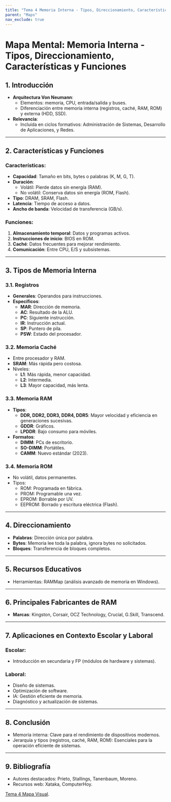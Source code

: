 ```yaml
---
title: "Tema 4 Memoria Interna - Tipos, Direccionamiento, Características y Funciones"
parent: "Maps"
nav_exclude: true
---
```



# Mapa Mental: Memoria Interna - Tipos, Direccionamiento, Características y Funciones

## 1. Introducción
- **Arquitectura Von Neumann**:
  - Elementos: memoria, CPU, entrada/salida y buses.
  - Diferenciación entre memoria interna (registros, caché, RAM, ROM) y externa (HDD, SSD).
- **Relevancia**:
  - Incluida en ciclos formativos: Administración de Sistemas, Desarrollo de Aplicaciones, y Redes.

---

## 2. Características y Funciones
### Características:
- **Capacidad**: Tamaño en bits, bytes o palabras (K, M, G, T).
- **Duración**:
  - Volátil: Pierde datos sin energía (RAM).
  - No volátil: Conserva datos sin energía (ROM, Flash).
- **Tipo**: DRAM, SRAM, Flash.
- **Latencia**: Tiempo de acceso a datos.
- **Ancho de banda**: Velocidad de transferencia (GB/s).

### Funciones:
1. **Almacenamiento temporal**: Datos y programas activos.
2. **Instrucciones de inicio**: BIOS en ROM.
3. **Caché**: Datos frecuentes para mejorar rendimiento.
4. **Comunicación**: Entre CPU, E/S y subsistemas.

---

## 3. Tipos de Memoria Interna
### 3.1. Registros
- **Generales**: Operandos para instrucciones.
- **Específicos**:
  - **MAR**: Dirección de memoria.
  - **AC**: Resultado de la ALU.
  - **PC**: Siguiente instrucción.
  - **IR**: Instrucción actual.
  - **SP**: Puntero de pila.
  - **PSW**: Estado del procesador.

### 3.2. Memoria Caché
- Entre procesador y RAM.
- **SRAM**: Más rápida pero costosa.
- Niveles:
  - **L1**: Más rápida, menor capacidad.
  - **L2**: Intermedia.
  - **L3**: Mayor capacidad, más lenta.

### 3.3. Memoria RAM
- **Tipos**:
  - **DDR, DDR2, DDR3, DDR4, DDR5**: Mayor velocidad y eficiencia en generaciones sucesivas.
  - **GDDR**: Gráficos.
  - **LPDDR**: Bajo consumo para móviles.
- **Formatos**:
  - **DIMM**: PCs de escritorio.
  - **SO-DIMM**: Portátiles.
  - **CAMM**: Nuevo estándar (2023).

### 3.4. Memoria ROM
- No volátil, datos permanentes.
- Tipos:
  - ROM: Programada en fábrica.
  - PROM: Programable una vez.
  - EPROM: Borrable por UV.
  - EEPROM: Borrado y escritura eléctrica (Flash).

---

## 4. Direccionamiento
- **Palabras**: Dirección única por palabra.
- **Bytes**: Memoria lee toda la palabra, ignora bytes no solicitados.
- **Bloques**: Transferencia de bloques completos.

---

## 5. Recursos Educativos
- Herramientas: RAMMap (análisis avanzado de memoria en Windows).

---

## 6. Principales Fabricantes de RAM
- **Marcas**: Kingston, Corsair, OCZ Technology, Crucial, G.Skill, Transcend.

---

## 7. Aplicaciones en Contexto Escolar y Laboral
### Escolar:
- Introducción en secundaria y FP (módulos de hardware y sistemas).
### Laboral:
- Diseño de sistemas.
- Optimización de software.
- IA: Gestión eficiente de memoria.
- Diagnóstico y actualización de sistemas.

---

## 8. Conclusión
- Memoria interna: Clave para el rendimiento de dispositivos modernos.
- Jerarquía y tipos (registros, caché, RAM, ROM): Esenciales para la operación eficiente de sistemas.

---

## 9. Bibliografía
- Autores destacados: Prieto, Stallings, Tanenbaum, Moreno.
- Recursos web: Xataka, ComputerHoy.

[Tema 4 Mapa Visual](tema4map.html).